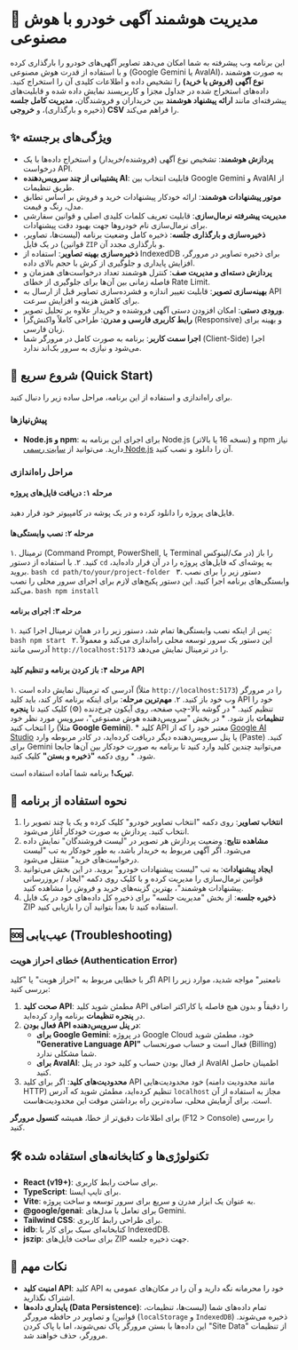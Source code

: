 # 🚀 مدیریت هوشمند آگهی خودرو با هوش مصنوعی

این برنامه وب پیشرفته به شما امکان می‌دهد تصاویر آگهی‌های خودرو را بارگذاری کرده و با استفاده از قدرت هوش مصنوعی (Google Gemini یا AvalAI)، به صورت هوشمند **نوع آگهی (فروش یا خرید)** را تشخیص داده و اطلاعات کلیدی آن را استخراج کنید. داده‌های استخراج شده در جداول مجزا و کاربرپسند نمایش داده شده و قابلیت‌های پیشرفته‌ای مانند **ارائه پیشنهاد هوشمند** بین خریداران و فروشندگان، **مدیریت کامل جلسه** (ذخیره و بارگذاری)، و **خروجی CSV** را فراهم می‌کند.

## ✨ ویژگی‌های برجسته

-   **پردازش هوشمند**: تشخیص نوع آگهی (فروشنده/خریدار) و استخراج داده‌ها با یک درخواست API.
-   **پشتیبانی از چند سرویس‌دهنده AI**: قابلیت انتخاب بین Google Gemini و AvalAI از طریق تنظیمات.
-   **موتور پیشنهادات هوشمند**: ارائه خودکار پیشنهادات خرید و فروش بر اساس تطابق مدل، رنگ و قیمت.
-   **مدیریت پیشرفته نرمال‌سازی**: قابلیت تعریف کلمات کلیدی اصلی و قوانین سفارشی برای نرمال‌سازی نام خودروها جهت بهبود دقت پیشنهادات.
-   **ذخیره‌سازی و بارگذاری جلسه**: ذخیره کامل وضعیت برنامه (لیست‌ها، تصاویر، قوانین) در یک فایل `ZIP` و بارگذاری مجدد آن.
-   **ذخیره‌سازی بهینه تصاویر**: استفاده از IndexedDB برای ذخیره تصاویر در مرورگر، افزایش پایداری و جلوگیری از کرش با حجم بالای داده.
-   **پردازش دسته‌ای و مدیریت صف**: کنترل هوشمند تعداد درخواست‌های همزمان و فاصله زمانی بین آن‌ها برای جلوگیری از خطای Rate Limit.
-   **بهینه‌سازی تصویر**: قابلیت تغییر اندازه و فشرده‌سازی تصاویر قبل از ارسال به API برای کاهش هزینه و افزایش سرعت.
-   **ورودی دستی**: امکان افزودن دستی آگهی فروشنده و خریدار علاوه بر تحلیل تصویر.
-   **رابط کاربری فارسی و مدرن**: طراحی کاملاً واکنش‌گرا (Responsive) و بهینه برای زبان فارسی.
-   **اجرا سمت کاربر**: برنامه به صورت کامل در مرورگر شما (Client-Side) اجرا می‌شود و نیازی به سرور بک‌اند ندارد.

## 🏁 شروع سریع (Quick Start)

برای راه‌اندازی و استفاده از این برنامه، مراحل ساده زیر را دنبال کنید.

### پیش‌نیازها
*   **Node.js و npm**: برای اجرای این برنامه به Node.js (نسخه 16 یا بالاتر) و npm نیاز دارید. می‌توانید از [سایت رسمی Node.js](https://nodejs.org/) آن را دانلود و نصب کنید.

### مراحل راه‌اندازی

#### مرحله ۱: دریافت فایل‌های پروژه
فایل‌های پروژه را دانلود کرده و در یک پوشه در کامپیوتر خود قرار دهید.

#### مرحله ۲: نصب وابستگی‌ها
۱.  ترمینال (Command Prompt, PowerShell, یا Terminal در مک/لینوکس) را باز کنید.
۲.  با استفاده از دستور `cd` به پوشه‌ای که فایل‌های پروژه را در آن قرار داده‌اید، بروید.
    ```bash
    cd path/to/your/project-folder
    ```
۳.  دستور زیر را برای نصب وابستگی‌های برنامه اجرا کنید. این دستور پکیج‌های لازم برای اجرای سرور محلی را نصب می‌کند.
    ```bash
    npm install
    ```

#### مرحله ۳: اجرای برنامه
۱.  پس از اینکه نصب وابستگی‌ها تمام شد، دستور زیر را در همان ترمینال اجرا کنید:
    ```bash
    npm start
    ```
۲.  این دستور یک سرور توسعه محلی راه‌اندازی می‌کند و معمولاً آدرسی مانند `http://localhost:5173` را در ترمینال نمایش می‌دهد.

#### مرحله ۴: باز کردن برنامه و تنظیم کلید API
۱.  آدرسی که ترمینال نمایش داده است (مثلاً `http://localhost:5173`) را در مرورگر وب خود باز کنید.
۲.  **مهم‌ترین مرحله**: برای اینکه برنامه کار کند، باید کلید API خود را تنظیم کنید.
    *   در گوشه بالا-چپ صفحه، روی آیکون چرخ‌دنده (⚙️) کلیک کنید تا **پنجره تنظیمات** باز شود.
    *   در بخش "سرویس‌دهنده هوش مصنوعی"، سرویس مورد نظر خود را انتخاب کنید (مثلاً **Google Gemini**).
    *   کلید API معتبر خود را که از [Google AI Studio](https://aistudio.google.com/app/apikey) یا پنل سرویس‌دهنده دیگر دریافت کرده‌اید، در کادر مربوطه وارد (Paste) کنید. برای Gemini می‌توانید چندین کلید وارد کنید تا برنامه به صورت خودکار بین آن‌ها جابجا شود.
    *   روی دکمه **"ذخیره و بستن"** کلیک کنید.

**تبریک!** برنامه شما آماده استفاده است.

## 📖 نحوه استفاده از برنامه

1.  **انتخاب تصاویر**: روی دکمه "انتخاب تصاویر خودرو" کلیک کرده و یک یا چند تصویر را انتخاب کنید. پردازش به صورت خودکار آغاز می‌شود.
2.  **مشاهده نتایج**: وضعیت پردازش هر تصویر در "لیست فروشندگان" نمایش داده می‌شود. اگر آگهی مربوط به خریدار باشد، به طور خودکار به تب "لیست درخواست‌های خرید" منتقل می‌شود.
3.  **ایجاد پیشنهادات**: به تب "لیست پیشنهادات خودرو" بروید. در این بخش می‌توانید قوانین نرمال‌سازی را مدیریت کرده و با کلیک روی دکمه "ایجاد / بروزرسانی پیشنهادات هوشمند"، بهترین گزینه‌های خرید و فروش را مشاهده کنید.
4.  **ذخیره جلسه**: از بخش "مدیریت جلسه" برای ذخیره کل داده‌های خود در یک فایل ZIP استفاده کنید تا بعداً بتوانید آن را بازیابی کنید.

## 🆘 عیب‌یابی (Troubleshooting)

### خطای احراز هویت (Authentication Error)
اگر با خطایی مربوط به "احراز هویت" یا "کلید API نامعتبر" مواجه شدید، موارد زیر را بررسی کنید:
1.  **صحت کلید API**: مطمئن شوید کلید API را دقیقاً و بدون هیچ فاصله یا کاراکتر اضافی در **پنجره تنظیمات** برنامه وارد کرده‌اید.
2.  **فعال بودن API در پنل سرویس‌دهنده**:
    *   **برای Google Gemini**: در پروژه Google Cloud خود، مطمئن شوید **"Generative Language API"** فعال است و حساب صورتحساب (Billing) شما مشکلی ندارد.
    *   **برای AvalAI**: از فعال بودن حساب و کلید خود در پنل AvalAI اطمینان حاصل کنید.
3.  **محدودیت‌های کلید**: اگر برای کلید API خود محدودیت‌هایی (مانند محدودیت دامنه HTTP) تنظیم کرده‌اید، مطمئن شوید که آدرس `localhost` مجاز به استفاده از آن است. برای آزمایش محلی، ساده‌ترین راه برداشتن موقت این محدودیت‌هاست.

برای اطلاعات دقیق‌تر از خطا، همیشه **کنسول مرورگر** (F12 > Console) را بررسی کنید.

## 🛠️ تکنولوژی‌ها و کتابخانه‌های استفاده شده

-   **React (v19+)**: برای ساخت رابط کاربری.
-   **TypeScript**: برای تایپ ایستا.
-   **Vite**: به عنوان یک ابزار مدرن و سریع برای سرور توسعه و ساخت پروژه.
-   **@google/genai**: برای تعامل با مدل‌های Gemini.
-   **Tailwind CSS**: برای طراحی رابط کاربری.
-   **idb**: کتابخانه‌ای سبک برای کار با IndexedDB.
-   **jszip**: برای ساخت فایل‌های ZIP جهت ذخیره جلسه.

## 📝 نکات مهم

-   **امنیت کلید API**: کلید API خود را محرمانه نگه دارید و آن را در مکان‌های عمومی به اشتراک نگذارید.
-   **پایداری داده‌ها (Data Persistence)**: تمام داده‌های شما (لیست‌ها، تنظیمات، قوانین) و تصاویر در حافظه مرورگر (`localStorage` و `IndexedDB`) ذخیره می‌شوند. این داده‌ها با بستن مرورگر پاک نمی‌شوند، اما با پاک کردن "Site Data" از تنظیمات مرورگر، حذف خواهند شد.